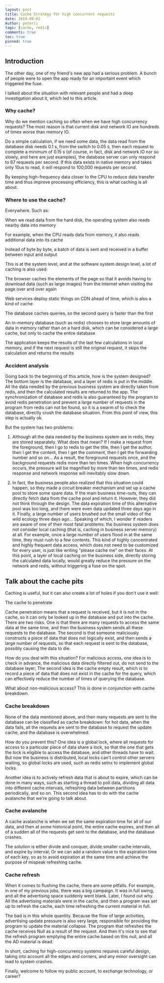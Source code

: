 ```yaml
---
layout: post
title: Cache Strategy for high concurrent requests
date: 2019-06-02
Author: peterli
tags: [cache, redis]
comments: true
toc: true
pinned: true
---
```


## Introduction

The other day, one of my friend's new app had a serious problem. A bunch of people were to open the app ready for an important event which triggered the fuse.

I talked about the situation with relevant people and had a deep investigation about it, which led to this article.

### Why cache?

Why do we mention caching so often when we have high concurrency requests? The most reason is that current disk and network IO are hundreds of times worse than memory IO.

Do a simple calculation, if we need some data, the data read from the database disk needs 0.1 s, from the switch to 0.05 s, then each request to complete a minimum of 0.15 s (of course, in fact, disk and network IO nor so slowly, and here are just examples), the database server can only respond to 67 requests per second. If this data exists in native memory and takes only 10us to read, it will respond to 100,000 requests per second.

By keeping high-frequency data closer to the CPU to reduce data transfer time and thus improve processing efficiency, this is what caching is all about.

### Where to use the cache?

Everywhere. Such as:

When we read data from the hard disk, the operating system also reads nearby data into memory

For example, when the CPU reads data from memory, it also reads additional data into its cache

Instead of byte by byte, a batch of data is sent and received in a buffer between input and output

This is at the system level, and at the software system design level, a lot of caching is also used:

The browser caches the elements of the page so that it avoids having to download data (such as large images) from the Internet when visiting the page over and over again

Web services deploy static things on CDN ahead of time, which is also a kind of cache

The database caches queries, so the second query is faster than the first

An in-memory database (such as redis) chooses to store large amounts of data in memory rather than on a hard disk, which can be considered a large cache, but only to cache the entire database

The application keeps the results of the last few calculations in local memory, and if the next request is still the original request, it skips the calculation and returns the results

### Accident analysis

Going back to the beginning of this article, how is the system designed? The bottom layer is the database, and a layer of redis is put in the middle. All the data needed by the previous business system are directly taken from redis, and then the calculated results are returned to the app. The synchronization of database and redis is also guaranteed by the program to avoid redis penetration and prevent a large number of requests in the program from redis can not be found, so it is a swarm of to check the database, directly crush the database situation. From this point of view, this step is actually ok.

But the system has two problems:

1. Although all the data needed by the business system are in redis, they are stored separately. What does that mean? If I make a request from the foreground, then I go to redis to get the title, then I get the author, then I get the content, then I get the comment, then I get the forwarding number and so on... As a result, the foreground requests once, and the background requests redis more than ten times. When high concurrency occurs, the pressure will be magnified by more than ten times, and redis response and network response will inevitably slow down.

2. In fact, the business people also realized that this situation could happen, so they made a circuit breaker mechanism and set up a cache pool to store some spare data. If the main business time-outs, they can directly fetch data from the cache pool and return it. However, they did not think through the design. The data expiration time of this alternative pool was too long, and there were even data updated three days ago in it. Finally, a large number of users brushed out the small video of the wild ecology three days ago...
   Speaking of which, I wonder if readers are aware of one of their most fatal problems: the business system does not consider local caching (that is, caching in business server memory) at all. For example, once a large number of users flood in at the same time, they must rush to a few contents. This kind of highly concentrated and highly frequent data access, which does not need to be customized for every user, is just like writing "please cache me" on their faces.
   At this point, a layer of local caching on the business side, directly storing the calculated data locally, would greatly reduce the pressure on the network and redis, without triggering a fuse on the spot.

## Talk about the cache pits

Caching is useful, but it can also create a lot of holes if you don't use it well:

The cache to penetrate

Cache penetration means that a request is received, but it is not in the cache, so it can only be looked up in the database and put into the cache. There are two risks. One is that there are many requests to access the same data at the same time, and then the business system sends all these requests to the database. The second is that someone maliciously constructs a piece of data that does not logically exist, and then sends a large number of requests, so that each request is sent to the database, possibly causing the data to die.

How do you deal with this situation? For malicious access, one idea is to check in advance, the malicious data directly filtered out, do not send to the database layer; The second idea is the cache empty result, which is to record a piece of data that does not exist in the cache for the query, which can effectively reduce the number of times of querying the database.

What about non-malicious access? This is done in conjunction with cache breakdown.

### Cache breakdown

None of the data mentioned above, and then many requests are sent to the database can be classified as cache breakdown: for hot data, when the data fails, all the requests are sent to the database to request the update cache, and the database is overwhelmed.

How do you prevent this? One idea is a global lock, where all requests for access to a particular piece of data share a lock, so that the one that gets the lock is eligible to access the database, and other threads have to wait. But now the business is distributed, local locks can't control other servers waiting, so global locks are used, such as redis setnx to implement global locks.

Another idea is to actively refresh data that is about to expire, which can be done in many ways, such as starting a thread to poll data, dividing all data into different cache intervals, refreshing data between partitions periodically, and so on. This second idea has to do with the cache avalanche that we're going to talk about.

### Cache avalanche

A cache avalanche is when we set the same expiration time for all of our data, and then at some historical point, the entire cache expires, and then all of a sudden all of the requests get sent to the database, and the database crashes.

The solution is either divide and conquer, divide smaller cache intervals, and expire by interval; Or we can add a random value to the expiration time of each key, so as to avoid expiration at the same time and achieve the purpose of mispeak refreshing cache.

### Cache refresh

When it comes to flushing the cache, there are some pitfalls. For example, in one of my previous jobs, there was a big campaign. It was in full swing, and all the advertising space suddenly went blank. Later, I found out why. All the advertising materials were in the cache, and then a program was set up to refresh the cache, each time refreshing the current material in full.

The bad is in this whole quantity. Because the flow of large activities, advertising update pressure is also very large, responsible for providing the program to update the material collapse. The program that refreshes the cache receives Null as a result of the request. And then it's nice to see that the refresh program emptying the entire cache based on this null, and all the AD material is dead.

In short, caching for high-concurrency systems requires careful design, taking into account all the edges and corners, and any minor oversight can lead to system crashes.

Finally, welcome to follow my public account, to exchange technology, or career?
